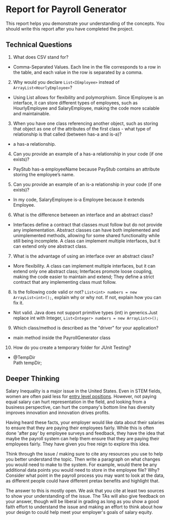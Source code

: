 # Report for Payroll Generator

This report helps you demonstrate your understanding of the concepts. You should write this report after you have completed the project. 

## Technical Questions

1. What does CSV stand for?
* Comma-Separated Values. Each line in the file corresponds to a row in the table, and each value in the row is separated by a comma.

2. Why would you declare `List<IEmployee>` instead of `ArrayList<HourlyEmployee>`?
* Using List<IEmployee> allows for flexibility and polymorphism. Since IEmployee is an interface, it can store different types of employees, such as HourlyEmployee and SalaryEmployee, making the code more scalable and maintainable.

3. When you have one class referencing another object, such as storing that object as one of the attributes of the first class - what type of relationship is that called (between has-a and is-a)?
* a has-a relationship.
4. Can you provide an example of a has-a relationship in your code (if one exists)?
* PayStub has-a employeeName because PayStub contains an attribute storing the employee’s name.

5. Can you provide an example of an is-a relationship in your code (if one exists)?
* In my code, SalaryEmployee is-a Employee because it extends Employee.

6. What is the difference between an interface and an abstract class?
* Interfaces define a contract that classes must follow but do not provide any implementation. Abstract classes can have both implemented and unimplemented methods, allowing for some shared functionality while still being incomplete. A class can implement multiple interfaces, but it can extend only one abstract class.

7. What is the advantage of using an interface over an abstract class?
* More flexibility. A class can implement multiple interfaces, but it can extend only one abstract class; Interfaces promote loose coupling, making the code easier to maintain and extend; They define a strict contract that any implementing class must follow.
8. Is the following code valid or not? `List<int> numbers = new ArrayList<int>();`, explain why or why not. If not, explain how you can fix it. 
* Not valid. Java does not support primitive types (int) in generics.Just replace int with Integer, `List<Integer> numbers = new ArrayList<>();`
9. Which class/method is described as the "driver" for your application?
* main method inside the PayrollGenerator class
10. How do you create a temporary folder for JUnit Testing? 
* @TempDir  
  Path tempDir;

## Deeper Thinking 

Salary Inequality is a major issue in the United States. Even in STEM fields, women are often paid less for [entry level positions](https://www.gsb.stanford.edu/insights/whats-behind-pay-gap-stem-jobs). However, not paying equal salary can hurt representation in the field, and looking from a business perspective, can hurt the company's bottom line has diversity improves innovation and innovation drives profits. 

Having heard these facts, your employer would like data about their salaries to ensure that they are paying their employees fairly. While this is often done 'after pay' by employee surveys and feedback, they have the idea that maybe the payroll system can help them ensure that they are paying their employees fairly. They have given you free reign to explore this idea.

Think through the issue / making sure to cite any resources you use to help you better understand the topic. Then write a paragraph on what changes you would need to make to the system. For example, would there be any additional data points you would need to store in the employee file? Why? Consider what point in the payroll process you may want to look at the data, as different people could have different pretax benefits and highlight that. 

The answer to this is mostly open. We ask that you cite at least two sources to show your understanding of the issue. The TAs will also give feedback on your answer, though will be liberal in grading as long as you show a good faith effort to understand the issue and making an effort to think about how your design to could help meet your employer's goals of salary equity. 
